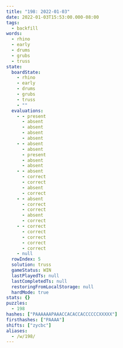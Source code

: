 ```yaml
---
title: "198: 2022-01-03"
date: 2022-01-03T15:53:00.000-08:00
tags:
  - backfill
words:
  - rhino
  - early
  - drums
  - grubs
  - truss
state:
  boardState:
    - rhino
    - early
    - drums
    - grubs
    - truss
    - ""
  evaluations:
    - - present
      - absent
      - absent
      - absent
      - absent
    - - absent
      - absent
      - present
      - absent
      - absent
    - - absent
      - correct
      - correct
      - absent
      - correct
    - - absent
      - correct
      - correct
      - absent
      - correct
    - - correct
      - correct
      - correct
      - correct
      - correct
    - null
  rowIndex: 5
  solution: truss
  gameStatus: WIN
  lastPlayedTs: null
  lastCompletedTs: null
  restoringFromLocalStorage: null
  hardMode: true
stats: {}
puzzles:
  - 198
hashes: ["PAAAAAAPAAACCACACCACCCCCCXXXXX"]
firsthashes: ["PAAAA"]
shifts: ["zycbc"]
aliases:
  - /w/198/
---
```

<!-- more -->
